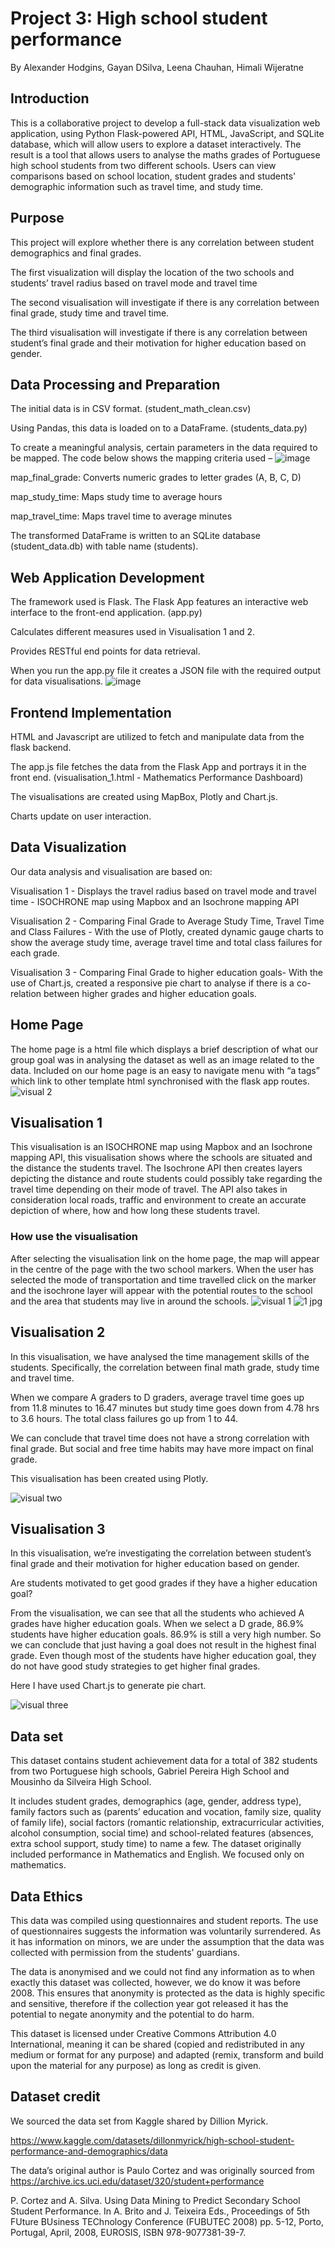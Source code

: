 # Project 3: High school student performance #

By  Alexander Hodgins, Gayan DSilva, Leena Chauhan, Himali Wijeratne


## Introduction ##

This is a collaborative project to develop a full-stack data visualization web application, using Python Flask-powered API, HTML, JavaScript, and SQLite database, which will allow users to explore a dataset interactively.
The result is a tool that allows users to analyse the maths grades of Portuguese high school students from two different schools. Users can view comparisons based on school location, student grades and students' demographic information such as travel time, and study time.


## Purpose ##

This project will explore whether there is any correlation between student demographics and final grades.

The first visualization will display the location of the two schools and students’ travel radius based on travel mode and travel time 

The second visualisation will investigate if there is any correlation between final grade, study time and travel time. 

The third visualisation will investigate if there is any correlation between student’s final grade and their motivation for higher education based on gender.

## Data Processing and Preparation ## 

The initial data is in CSV format. (student_math_clean.csv)

Using Pandas, this data is loaded on to a DataFrame. (students_data.py)

To create a meaningful analysis, certain parameters in the data required to be mapped. The code below shows the mapping criteria used –
![image](https://github.com/Leena-680/project-3-final/assets/144679119/5ff16e02-1056-431b-b094-a9e8e8bec877)

map_final_grade: Converts numeric grades to letter grades (A, B, C, D)

map_study_time: Maps study time to average hours

map_travel_time: Maps travel time to average minutes

The transformed DataFrame is written to an SQLite database (student_data.db) with table name (students).

## Web Application Development ##

The framework used is Flask. The Flask App features an interactive web interface to the front-end application. (app.py)

Calculates different measures used in Visualisation 1 and 2.

Provides RESTful end points for data retrieval.

When you run the app.py file it creates a JSON file with the required output for data visualisations. 
![image](https://github.com/Leena-680/project-3-final/assets/144679119/ca40dca0-2e4d-42dc-99a3-2dacf36a6b45)

## Frontend Implementation ## 

HTML and Javascript are utilized to fetch and manipulate data from the flask backend.

The app.js file fetches the data from the Flask App and portrays it in the front end. (visualisation_1.html - Mathematics Performance Dashboard)

The visualisations are created using MapBox, Plotly and Chart.js.

Charts update on user interaction.
 
## Data Visualization ## 

Our data analysis and visualisation are based on: 

Visualisation 1 - Displays the travel radius based on travel mode and travel time -  ISOCHRONE map using Mapbox and an Isochrone mapping API

Visualisation 2 - Comparing Final Grade to Average Study Time, Travel Time and Class Failures -  With the use of Plotly, created dynamic gauge charts to show the average study time, average travel time and total class failures for each grade.

Visualisation 3 - Comparing Final Grade to higher education goals- With the use of Chart.js, created a responsive pie chart to analyse if there is a co-relation between higher grades and higher education goals.
 
## Home Page ##

The home page is a html file which displays a brief description of what our group goal was in analysing the dataset as well as an image related to the data. Included on our home page is an easy to navigate menu with “a tags” which link to other template html synchronised with the flask app routes.
![visual 2](https://github.com/Leena-680/project-3-final/assets/145959658/5221c239-cf7b-44b1-8e01-e22c0c82dde6)


## Visualisation 1 ##

This visualisation is an ISOCHRONE map using Mapbox and an Isochrone mapping API, this visualisation shows where the schools are situated and the distance the students travel. The Isochrone API then creates layers depicting the distance and route students could possibly take regarding the travel time depending on their mode of travel. The API also takes in consideration local roads, traffic and environment to create an accurate depiction of where, how and how long these students travel.

### How use the visualisation ###
After selecting the visualisation link on the home page, the map will appear in the centre of the page with the two school markers. When the user has selected the mode of transportation and time travelled click on the marker and the isochrone layer will appear with the potential routes to the school and the area that students may live in around the schools.
![visual 1](https://github.com/Leena-680/project-3-final/assets/145959658/c9abec48-a5b0-4620-a372-05990d3b1a71)
![1 jpg](https://github.com/Leena-680/project-3-final/assets/145959658/575ea165-ae15-4911-b69f-eb5f2ab452dd)


## Visualisation 2 ## 

In this visualisation, we have analysed the time management skills of the students. 
Specifically, the correlation between final math grade, study time and travel time.

When we compare A graders to D graders, average travel time goes up from 11.8 minutes to 16.47 minutes but study time goes down from 4.78 hrs to 3.6 hours. The total class failures go up from 1 to 44. 

We can conclude that travel time does not have a strong correlation with final grade. But social and free time habits may have more impact on final grade.

This visualisation has been created using Plotly. 

![visual two](https://github.com/Leena-680/project-3-final/assets/145959658/536de6e9-9c36-4614-ba80-8d5bad4a12ef)


## Visualisation 3 ##

In this visualisation, we’re investigating the correlation between student’s final grade and their motivation for higher education based on gender.

Are students motivated to get good grades if they have a higher education goal?

From the visualisation, we can see that all the students who achieved A grades have higher education goals. When we select a D grade, 86.9% students have higher education goals. 86.9% is still a very high number. So we can conclude that just having a goal does not result in the highest final grade. Even though most of the students have higher education goal, they do not have good study strategies to get higher final grades.

Here I have used Chart.js to generate pie chart.

![visual three](https://github.com/Leena-680/project-3-final/assets/145959658/b545ccf6-3b7c-4d0c-a640-c3f940a4a890)


## Data set ##

This dataset contains student achievement data for a total of 382 students from two Portuguese high schools, Gabriel Pereira High School and  Mousinho da Silveira High School.

It includes student grades, demographics (age, gender, address type), family factors such as (parents’  education and vocation, family size, quality of family life), social factors (romantic relationship, extracurricular activities, alcohol consumption, social time) and school-related features (absences, extra school support, study time) to name a few.
The dataset originally included performance in Mathematics and English. We focused only on mathematics. 

## Data Ethics ##

This data was compiled using questionnaires and student reports. The use of questionnaires suggests the information was voluntarily surrendered. As it has information on minors, we are under the assumption that the data was collected with permission from the students' guardians. 

The data is anonymised and we could not find any information as to when exactly this dataset was collected, however, we do know it was before 2008. This ensures that anonymity is protected as the data is highly specific and sensitive, therefore if the collection year got released it has the potential to negate anonymity and the potential to do harm.  

This dataset is licensed under Creative Commons Attribution 4.0 International, meaning it can be shared (copied and redistributed in any medium or format for any purpose) and adapted (remix, transform and build upon the material for any purpose) as long as credit is given. 

## Dataset credit ##

We sourced the data set from Kaggle shared by Dillion Myrick. 

https://www.kaggle.com/datasets/dillonmyrick/high-school-student-performance-and-demographics/data  

The data’s original author is Paulo Cortez and was originally sourced from https://archive.ics.uci.edu/dataset/320/student+performance 

P. Cortez and A. Silva. Using Data Mining to Predict Secondary School Student Performance. In A. Brito and J. Teixeira Eds., Proceedings of 5th FUture BUsiness TEChnology Conference (FUBUTEC 2008) pp. 5-12, Porto, Portugal, April, 2008, EUROSIS, ISBN 978-9077381-39-7.

